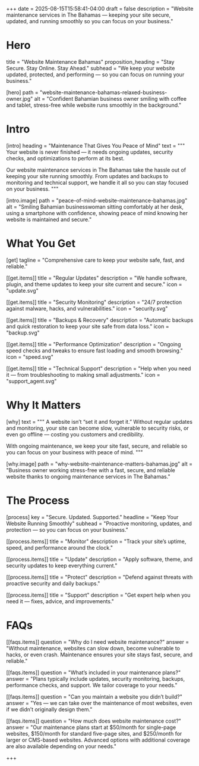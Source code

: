 +++
date = 2025-08-15T15:58:41-04:00
draft = false
description = "Website maintenance services in The Bahamas — keeping your site secure, updated, and running smoothly so you can focus on your business."

# Hero
title = "Website Maintenance Bahamas"
proposition_heading = "Stay Secure. Stay Online. Stay Ahead."
subhead = "We keep your website updated, protected, and performing — so you can focus on running your business."

[hero]
path = "website-maintenance-bahamas-relaxed-business-owner.jpg"
alt = "Confident Bahamian business owner smiling with coffee and tablet, stress-free while website runs smoothly in the background."

# Intro
[intro]
heading = "Maintenance That Gives You Peace of Mind"
text = """
Your website is never finished — it needs ongoing updates, security checks, and optimizations to perform at its best.

Our website maintenance services in The Bahamas take the hassle out of keeping your site running smoothly. From updates and backups to monitoring and technical support, we handle it all so you can stay focused on your business.
"""

[intro.image]
path = "peace-of-mind-website-maintenance-bahamas.jpg"
alt = "Smiling Bahamian businesswoman sitting comfortably at her desk, using a smartphone with confidence, showing peace of mind knowing her website is maintained and secure."

# What You Get
[get]
tagline = "Comprehensive care to keep your website safe, fast, and reliable."

[[get.items]]
title = "Regular Updates"
description = "We handle software, plugin, and theme updates to keep your site current and secure."
icon = "update.svg"

[[get.items]]
title = "Security Monitoring"
description = "24/7 protection against malware, hacks, and vulnerabilities."
icon = "security.svg"

[[get.items]]
title = "Backups & Recovery"
description = "Automatic backups and quick restoration to keep your site safe from data loss."
icon = "backup.svg"

[[get.items]]
title = "Performance Optimization"
description = "Ongoing speed checks and tweaks to ensure fast loading and smooth browsing."
icon = "speed.svg"

[[get.items]]
title = "Technical Support"
description = "Help when you need it — from troubleshooting to making small adjustments."
icon = "support_agent.svg"

# Why It Matters

[why] 
text = """
A website isn’t “set it and forget it.” Without regular updates and monitoring, your site can become slow, vulnerable to security risks, or even go offline — costing you customers and credibility.

With ongoing maintenance, we keep your site fast, secure, and reliable so you can focus on your business with peace of mind.
"""

[why.image]
path = "why-website-maintenance-matters-bahamas.jpg"
alt = "Business owner working stress-free with a fast, secure, and reliable website thanks to ongoing maintenance services in The Bahamas."

# The Process
[process]
key = "Secure. Updated. Supported."
headline = "Keep Your Website Running Smoothly"
subhead = "Proactive monitoring, updates, and protection — so you can focus on your business."

[[process.items]]
title = "Monitor"
description = "Track your site’s uptime, speed, and performance around the clock."

[[process.items]]
title = "Update"
description = "Apply software, theme, and security updates to keep everything current."

[[process.items]]
title = "Protect"
description = "Defend against threats with proactive security and daily backups."

[[process.items]]
title = "Support"
description = "Get expert help when you need it — fixes, advice, and improvements."


# FAQs
[[faqs.items]]
question = "Why do I need website maintenance?"
answer = "Without maintenance, websites can slow down, become vulnerable to hacks, or even crash. Maintenance ensures your site stays fast, secure, and reliable."

[[faqs.items]]
question = "What’s included in your maintenance plans?"
answer = "Plans typically include updates, security monitoring, backups, performance checks, and support. We tailor coverage to your needs."

[[faqs.items]]
question = "Can you maintain a website you didn’t build?"
answer = "Yes — we can take over the maintenance of most websites, even if we didn’t originally design them."

[[faqs.items]]
question = "How much does website maintenance cost?"
answer = "Our maintenance plans start at $50/month for single-page websites, $150/month for standard five-page sites, and $250/month for larger or CMS-based websites. Advanced options with additional coverage are also available depending on your needs."

+++
